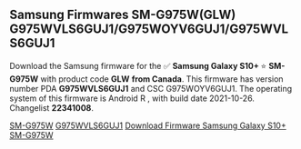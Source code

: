 <h2>Samsung Firmwares SM-G975W(GLW) G975WVLS6GUJ1/G975WOYV6GUJ1/G975WVLS6GUJ1</h2>
Download the Samsung firmware for the ✅ <strong>Samsung Galaxy S10+ </strong> ⭐ <strong>SM-G975W</strong> with product code <strong>GLW</strong> <strong> from Canada</strong>. This firmware has version number PDA <strong>G975WVLS6GUJ1</strong> and CSC G975WOYV6GUJ1. The operating system of this firmware is Android R , with build date 2021-10-26. Changelist <strong>22341008</strong>.


[SM-G975W](https://samfirm.shop/samsung/model/SM-G975W)
[G975WVLS6GUJ1](https://samfirm.shop/samsung/pda/G975WVLS6GUJ1)
[Download Firmware Samsung Galaxy S10+ SM-G975W](https://samfirm.shop/samsung/firmware/468336)
